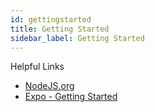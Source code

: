 ```yaml
---
id: gettingstarted
title: Getting Started
sidebar_label: Getting Started
---
```


Helpful Links
- [NodeJS.org](https://nodejs.org/en/)
- [Expo - Getting Started](https://expo.io/learn)


